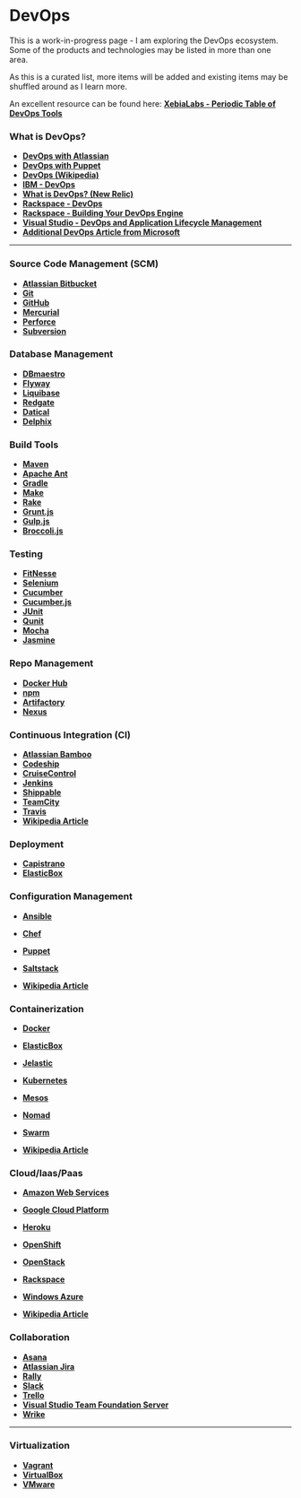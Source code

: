 # DevOps

This is a work-in-progress page - I am exploring the DevOps ecosystem. Some of the products and technologies may be listed in more than one area.

As this is a curated list, more items will be added and existing items may be shuffled around as I learn more.

An excellent resource can be found here:
**<a href="https://xebialabs.com/periodic-table-of-devops-tools/">XebiaLabs - Periodic Table of DevOps Tools</a>** 

### What is DevOps?

- **<a href="https://www.atlassian.com/devops" target="_blank">DevOps with Atlassian</a>**
- **<a href="https://puppet.com/solutions/devops" target="_blank">DevOps with Puppet</a>**
- **<a href="https://en.wikipedia.org/wiki/DevOps" target="_blank">DevOps (Wikipedia)</a>**
- **<a href="https://www.ibm.com/ibm/devops/us/en/" target="_blank">IBM - DevOps</a>**
- **<a href="https://newrelic.com/devops/what-is-devops" target="_blank">What is DevOps? (New Relic)</a>**
- **<a href="https://www.rackspace.com/devops" target="_blank">Rackspace - DevOps</a>**
- **<a href="https://support.rackspace.com/white-paper/building-your-devops-engine-a-guide-to-tearing-down-organizational-silos-to-create-more/" target="_blank">Rackspace - Building Your DevOps Engine</a>**
- **<a href="https://www.visualstudio.com/en-us/features/alm-devops-vs.aspx" target="_blank">Visual Studio - DevOps and Application Lifecycle Management</a>**
- **<a href="https://www.microsoft.com/en/server-cloud/solutions/development-operations.aspx" target="_blank">Additional DevOps Article from Microsoft</a>**

---

### Source Code Management (SCM)

- **<a href="https://bitbucket.org/" target="_blank">Atlassian Bitbucket</a>**
- **<a href="https://git-scm.com/" target="_blank">Git</a>**
- **<a href="https://github.com/" target="_blank">GitHub</a>**
- **<a href="https://www.mercurial-scm.org/" target="_blank">Mercurial</a>**
- **<a href="https://www.perforce.com/" target="_blank">Perforce</a>**
- **<a href="https://subversion.apache.org/" target="_blank">Subversion</a>**

### Database Management

- **<a href="http://www.dbmaestro.com/" target="_blank">DBmaestro</a>**
- **<a href="https://flywaydb.org/" target="_blank">Flyway</a>**
- **<a href="http://www.liquibase.org/" target="_blank">Liquibase</a>**
- **<a href="http://www.red-gate.com/" target="_blank">Redgate</a>**
- **<a href="http://www.datical.com/" target="_blank">Datical</a>**
- **<a href="https://www.delphix.com/" target="_blank">Delphix</a>**

### Build Tools

- **<a href="https://maven.apache.org/" target="_blank">Maven</a>**
- **<a href="http://ant.apache.org/" target="_blank">Apache Ant</a>**
- **<a href="https://gradle.org/" target="_blank">Gradle</a>**
- **<a href="https://www.gnu.org/software/make/" target="_blank">Make</a>**
- **<a href="http://rake.rubyforge.org/" target="_blank">Rake</a>**
- **<a href="http://gruntjs.com/" target="_blank">Grunt.js</a>**
- **<a href="http://gulpjs.com/" target="_blank">Gulp.js</a>**
- **<a href="http://broccolijs.com/" target="_blank">Broccoli.js</a>**

### Testing

- **<a href="http://fitnesse.org/" target="_blank">FitNesse</a>**
- **<a href="http://www.seleniumhq.org/" target="_blank">Selenium</a>**
- **<a href="https://cucumber.io/" target="_blank">Cucumber</a>**
- **<a href="https://cucumber.io/docs/reference/javascript" target="_blank">Cucumber.js</a>**
- **<a href="http://junit.org/junit4/" target="_blank">JUnit</a>**
- **<a href="https://qunitjs.com/" target="_blank">Qunit</a>**
- **<a href="https://mochajs.org/" target="_blank">Mocha</a>**
- **<a href="http://jasmine.github.io/" target="_blank">Jasmine</a>**

### Repo Management

- **<a href="https://hub.docker.com/" target="_blank">Docker Hub</a>**
- **<a href="https://www.npmjs.com/" target="_blank">npm</a>**
- **<a href="https://www.jfrog.com/artifactory/" target="_blank">Artifactory</a>**
- **<a href="http://www.sonatype.com/nexus-repository-sonatype" target="_blank">Nexus</a>**

### Continuous Integration (CI)

- **<a href="https://www.atlassian.com/software/bamboo" target="_blank">Atlassian Bamboo</a>**
- **<a href="https://codeship.com/" target="_blank">Codeship</a>**
- **<a href="http://www.cruisecontrolnet.org/" target="_blank">CruiseControl</a>**
- **<a href="https://jenkins.io/" target="_blank">Jenkins</a>**
- **<a href="https://app.shippable.com/" target="_blank">Shippable</a>**
- **<a href="https://www.jetbrains.com/teamcity/" target="_blank">TeamCity</a>**
- **<a href="https://travis-ci.org/" target="_blank">Travis</a>**
- **<a href="https://en.wikipedia.org/wiki/Continuous_integration" target="_blank">Wikipedia Article</a>**

### Deployment

- **<a href="http://capistranorb.com/" target="_blank">Capistrano</a>**
- **<a href="https://elasticbox.com/" target="_blank">ElasticBox</a>**

### Configuration Management

- **<a href="https://www.ansible.com/" target="_blank">Ansible</a>**
- **<a href="https://www.chef.io/chef/" target="_blank">Chef</a>**
- **<a href="https://puppet.com/" target="_blank">Puppet</a>**
- **<a href="https://saltstack.com/" target="_blank">Saltstack</a>**

- **<a href="https://en.wikipedia.org/wiki/Configuration_management" target="_blank">Wikipedia Article</a>**

### Containerization

- **<a href="https://www.docker.com/" target="_blank">Docker</a>**
- **<a href="https://elasticbox.com/" target="_blank">ElasticBox</a>**
- **<a href="https://jelastic.com/" target="_blank">Jelastic</a>**
- **<a href="http://kubernetes.io/" target="_blank">Kubernetes</a>**
- **<a href="http://mesos.apache.org/" target="_blank">Mesos</a>**
- **<a href="https://www.nomadproject.io/" target="_blank">Nomad</a>**
- **<a href="https://www.docker.com/products/docker-swarm" target="_blank">Swarm</a>**

- **<a href="https://en.wikipedia.org/wiki/Operating-system-level_virtualization" target="_blank">Wikipedia Article</a>**

### Cloud/Iaas/Paas

- **<a href="https://aws.amazon.com/" target="_blank">Amazon Web Services**</a>
- **<a href="https://cloud.google.com/" target="_blank">Google Cloud Platform</a>**
- **<a href="https://www.heroku.com/" target="_blank">Heroku</a>**
- **<a href="https://www.openshift.com/" target="_blank">OpenShift</a>**
- **<a href="https://www.openstack.org/" target="_blank">OpenStack</a>**
- **<a href="https://www.rackspace.com/en-us" target="_blank">Rackspace</a>**
- **<a href="https://azure.microsoft.com/en-us/?b=16.24" target="_blank">Windows Azure</a>**


- **<a href="https://en.wikipedia.org/wiki/Cloud_computing" target="_blank">Wikipedia Article</a>**

### Collaboration

- **<a href="https://asana.com/" target="_blank">Asana</a>**
- **<a href="https://www.atlassian.com/software/jira" target="_blank">Atlassian Jira</a>**
- **<a href="https://www.rallydev.com/" target="_blank">Rally</a>**
- **<a href="https://slack.com/" target="_blank">Slack</a>**
- **<a href="https://trello.com/" target="_blank">Trello</a>**
- **<a href="https://www.visualstudio.com/en-us/products/tfs-overview-vs.aspx" target="_blank">Visual Studio Team Foundation Server</a>**
- **<a href="https://www.wrike.com/" target="_blank">Wrike</a>**

---

### Virtualization

- **<a href="https://www.vagrantup.com/" target="_blank">Vagrant</a>**
- **<a href="https://www.virtualbox.org/" target="_blank">VirtualBox</a>**
- **<a href="http://www.vmware.com/" target="_blank">VMware</a>**